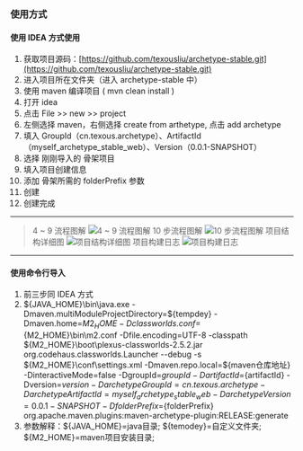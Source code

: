 ### 使用方式 ###
#### 使用 IDEA 方式使用 ####
1. 获取项目源码：[https://github.com/texousliu/archetype-stable.git](https://github.com/texousliu/archetype-stable.git)
2. 进入项目所在文件夹（进入 archetype-stable 中）
3. 使用 maven 编译项目 ( mvn clean install )
4. 打开 idea 
5. 点击 File >> new >> project
6. 左侧选择 maven，右侧选择 create from arthetype, 点击 add archetype
7. 填入 GroupId（cn.texous.archetype）、ArtifactId（myself_archetype_stable_web）、Version（0.0.1-SNAPSHOT）
8. 选择 刚刚导入的 骨架项目
9. 填入项目创建信息
10. 添加 骨架所需的 folderPrefix 参数
11. 创建
12. 创建完成

-----------
>4 ~ 9 流程图解
![4 ~ 9 流程图解](http://leven-test-bucket.nos-eastchina1.126.net/doc/myself/archetype-stable/import_used_archetype.png)
>10 步流程图解
![10 步流程图解](http://leven-test-bucket.nos-eastchina1.126.net/doc/myself/archetype-stable/definition_property.png)
>项目结构详细图
![项目结构详细图](http://leven-test-bucket.nos-eastchina1.126.net/doc/myself/archetype-stable/archetype_structure.png)
>项目构建日志
![项目构建日志](http://leven-test-bucket.nos-eastchina1.126.net/doc/myself/archetype-stable/maven_build_log.png)

----------
#### 使用命令行导入 ####
1. 前三步同 IDEA 方式
2. ${JAVA_HOME}\bin\java.exe -Dmaven.multiModuleProjectDirectory=${tempdey} -Dmaven.home=${M2_HOME} -Dclassworlds.conf=${M2_HOME}\bin\m2.conf -Dfile.encoding=UTF-8 -classpath ${M2_HOME}\boot\plexus-classworlds-2.5.2.jar org.codehaus.classworlds.Launcher --debug -s ${M2_HOME}\conf\settings.xml -Dmaven.repo.local=${maven仓库地址} -DinteractiveMode=false -DgroupId=${groupId} -DartifactId=${artifactId} -Dversion=${version} -DarchetypeGroupId=cn.texous.archetype -DarchetypeArtifactId=myself_archetype_stable_web -DarchetypeVersion=0.0.1-SNAPSHOT -DfolderPrefix=${folderPrefix} org.apache.maven.plugins:maven-archetype-plugin:RELEASE:generate
3. 参数解释：${JAVA_HOME}=java目录; ${temodey}=自定义文件夹; ${M2_HOME}=maven项目安装目录; 

